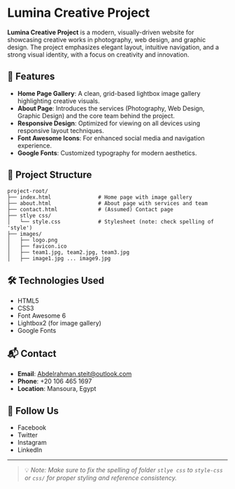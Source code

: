 # Lumina Creative Project

**Lumina Creative Project** is a modern, visually-driven website for showcasing creative works in photography, web design, and graphic design. The project emphasizes elegant layout, intuitive navigation, and a strong visual identity, with a focus on creativity and innovation.

## 🌟 Features

- **Home Page Gallery**: A clean, grid-based lightbox image gallery highlighting creative visuals.
- **About Page**: Introduces the services (Photography, Web Design, Graphic Design) and the core team behind the project.
- **Responsive Design**: Optimized for viewing on all devices using responsive layout techniques.
- **Font Awesome Icons**: For enhanced social media and navigation experience.
- **Google Fonts**: Customized typography for modern aesthetics.

## 📁 Project Structure

```
project-root/
├── index.html               # Home page with image gallery
├── about.html               # About page with services and team
├── contact.html             # (Assumed) Contact page
├── stlye css/
│   └── style.css            # Stylesheet (note: check spelling of 'style')
├── images/
│   ├── logo.png
│   ├── favicon.ico
│   ├── team1.jpg, team2.jpg, team3.jpg
│   ├── image1.jpg ... image9.jpg
```

## 🛠️ Technologies Used

- HTML5
- CSS3
- Font Awesome 6
- Lightbox2 (for image gallery)
- Google Fonts

## 📬 Contact

- **Email**: Abdelrahman.steit@outlook.com  
- **Phone**: +20 106 465 1697  
- **Location**: Mansoura, Egypt  

## 🔗 Follow Us

- Facebook
- Twitter
- Instagram
- LinkedIn

---

> 💡 *Note: Make sure to fix the spelling of folder `stlye css` to `style-css` or `css/` for proper styling and reference consistency.*

